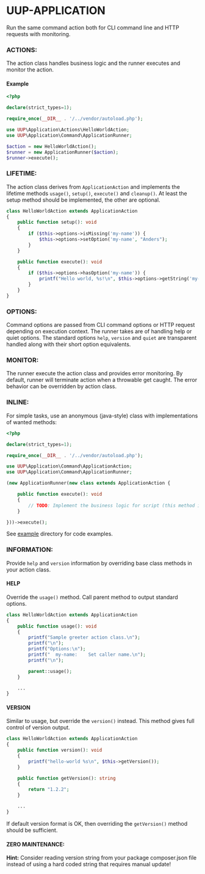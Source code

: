 UUP-APPLICATION
==========================================

Run the same command action both for CLI command line and HTTP requests with monitoring.

### ACTIONS:

The action class handles business logic and the runner executes and monitor the action. 

#### Example

```php
<?php

declare(strict_types=1);

require_once(__DIR__ . '/../vendor/autoload.php');

use UUP\Application\Actions\HelloWorldAction;
use UUP\Application\Command\ApplicationRunner;

$action = new HelloWorldAction();
$runner = new ApplicationRunner($action);
$runner->execute();

```

### LIFETIME:

The action class derives from `ApplicationAction` and implements the lifetime methods `usage()`, `setup()`, 
`execute()` and `cleanup()`. At least the setup method should be implemented, the other are optional.

```php
class HelloWorldAction extends ApplicationAction
{
    public function setup(): void
    {
        if ($this->options->isMissing('my-name')) {
            $this->options->setOption('my-name', "Anders");
        }
    }

    public function execute(): void
    {
        if ($this->options->hasOption('my-name')) {
            printf("Hello world, %s!\n", $this->options->getString('my-name'));
        }
    }
}
```

### OPTIONS:

Command options are passed from CLI command options or HTTP request depending on execution context. The runner takes
are of handling help or quiet options. The standard options `help`, `version` and `quiet` are transparent handled along 
with their short option equivalents.

### MONITOR:

The runner execute the action class and provides error monitoring. By default, runner will terminate action when a 
throwable get caught. The error behavior can be overridden by action class.

### INLINE:

For simple tasks, use an anonymous (java-style) class with implementations of wanted methods:

```php
<?php

declare(strict_types=1);

require_once(__DIR__ . '/../vendor/autoload.php');

use UUP\Application\Command\ApplicationAction;
use UUP\Application\Command\ApplicationRunner;

(new ApplicationRunner(new class extends ApplicationAction {

    public function execute(): void
    {
        // TODO: Implement the business logic for script (this method is required).
    }

}))->execute();
```

See [example](example) directory for code examples.

### INFORMATION:

Provide `help` and `version` information by overriding base class methods in your action class.

#### HELP

Override the `usage()` method. Call parent method to output standard options.

```php
class HelloWorldAction extends ApplicationAction
{
    public function usage(): void
    {
        printf("Sample greeter action class.\n");
        printf("\n");
        printf("Options:\n");
        printf("  my-name:    Set caller name.\n");
        printf("\n");

        parent::usage();
    }

    ...
}
```

#### VERSION

Similar to usage, but override the `version()` instead. This method gives full control of version output.

```php
class HelloWorldAction extends ApplicationAction
{
    public function version(): void
    {
        printf("hello-world %s\n", $this->getVersion());
    }

    public function getVersion(): string
    {
        return "1.2.2";
    }

    ...
}
```

If default version format is OK, then overriding the `getVersion()` method should be sufficient. 

#### ZERO MAINTENANCE:

**Hint:** Consider reading version string from your package composer.json file instead of using a hard coded string 
that requires manual update!
